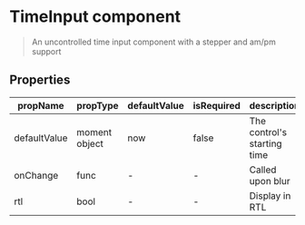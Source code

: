 # TimeInput component

> An uncontrolled time input component with a stepper and am/pm support

## Properties

| propName | propType | defaultValue | isRequired | description |
|----------|----------|--------------|------------|-------------|
| defaultValue | moment object | now | false | The control's starting time |
| onChange | func | - | - | Called upon blur |
| rtl | bool | - | - | Display in RTL |
